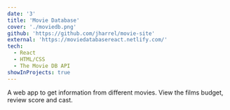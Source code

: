 ```yaml
---
date: '3'
title: 'Movie Database'
cover: './moviedb.png'
github: 'https://github.com/jharrel/movie-site'
external: 'https://moviedatabasereact.netlify.com/'
tech:
  - React
  - HTML/CSS
  - The Movie DB API
showInProjects: true
---
```


A web app to get information from different movies. View the films budget, review score and cast.

